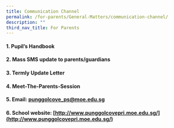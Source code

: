 ```yaml
---
title: Communication Channel
permalink: /for-parents/General-Matters/communication-channel/
description: ""
third_nav_title: For Parents
---
```

#### 1. Pupil’s Handbook 
#### 2. Mass SMS update to parents/guardians
#### 3. Termly Update Letter
#### 4. Meet-The-Parents-Session 
#### 5. Email: [punggolcove\_ps@moe.edu.sg](mailto:punggolcove_ps@moe.edu.sg)
#### 6. School website: [http://www.punggolcovepri.moe.edu.sg/](http://www.punggolcovepri.moe.edu.sg/)